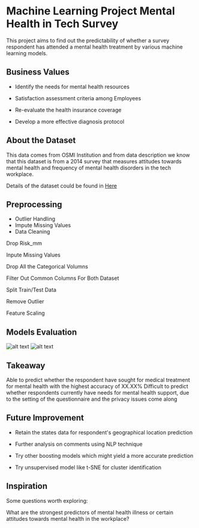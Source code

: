 # Machine Learning Project Mental Health in Tech Survey

This project aims to find out the predictability of whether a survey respondent has attended a mental health treatment by various machine learning models.


## Business Values

* Identify the needs for mental health resources

* Satisfaction assessment criteria among Employees 

* Re-evaluate the health insurance coverage

* Develop a more effective diagnosis protocol



## About the Dataset

This data comes from OSMI Institution and from data description we know that this dataset is from a 2014 survey that measures attitudes towards mental health and frequency of mental health disorders in the tech workplace.

Details of the dataset could be found in <a href="https://www.kaggle.com/osmi/mental-health-in-tech-survey">Here</a>


## Preprocessing

* Outlier Handling
* Impute Missing Values
* Data Cleaning


 Drop Risk_mm
 
 Inpute Missing Values
 
 Drop All the Categorical Volumns
 
 Filter Out Common Columns For Both Dataset
 
 Split Train/Test Data
 
 Remove Outlier
 
 Feature Scaling


## Models Evaluation

![alt text](https://github.com/deschiu/Bootcamp-Colab-Showcase-Project-2-ML-Project-Mental-Health-in-Tech/blob/master/images/Mental%20Health%20in%20Tech.png)
![alt text](https://github.com/deschiu/Bootcamp-Colab-Showcase-Project-2-ML-Project-Mental-Health-in-Tech/blob/master/images/Mental%20Health%20in%20Tech_2.png)


## Takeaway
Able to predict whether the respondent have sought for medical treatment for mental health with the highest accuracy of XX.XX%
Difficult to predict whether respondents currently have needs for mental health support, due to the setting of the questionnaire and the privacy issues come along


## Future Improvement

* Retain the states data for respondent's geographical location prediction

* Further analysis on comments using NLP technique

* Try other boosting models which might yield a more accurate prediction

* Try unsupervised model like t-SNE for cluster identification




## Inspiration
Some questions worth exploring:

What are the strongest predictors of mental health illness or certain attitudes towards mental health in the workplace?
